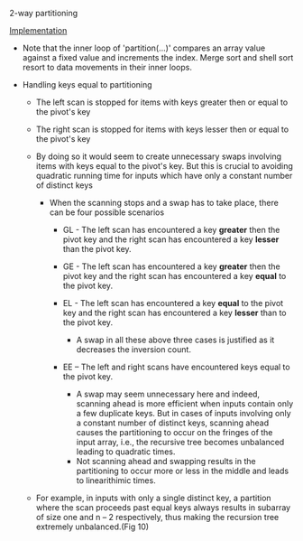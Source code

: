 2-way partitioning

[Implementation](src/QuickSort.java)

- Note that the inner loop of 'partition(...)' compares an array value
  against a fixed value and increments the index. Merge sort and shell
  sort resort to data movements in their inner loops.

- Handling keys equal to partitioning

  - The left scan is stopped for items with keys greater then or equal
    to the pivot's key

  - The right scan is stopped for items with keys lesser then or equal
    to the pivot's key

  - By doing so it would seem to create unnecessary swaps involving
    items with keys equal to the pivot's key. But this is crucial to
    avoiding quadratic running time for inputs which have only a
    constant number of distinct keys

    - When the scanning stops and a swap has to take place, there can be
      four possible scenarios

      - GL - The left scan has encountered a key **greater** then the
        pivot key and the right scan has encountered a key **lesser**
        than the pivot key.

      - GE - The left scan has encountered a key **greater** then the
        pivot key and the right scan has encountered a key **equal** to
        the pivot key.

      - EL - The left scan has encountered a key **equal** to the pivot
        key and the right scan has encountered a key **lesser** than to
        the pivot key.

        - A swap in all these above three cases is justified as it
          decreases the inversion count.

      - EE – The left and right scans have encountered keys equal to the
        pivot key.

        - A swap may seem unnecessary here and indeed, scanning ahead is
          more efficient when inputs contain only a few duplicate keys.
          But in cases of inputs involving only a constant number of
          distinct keys, scanning ahead causes the partitioning to occur
          on the fringes of the input array, i.e., the recursive tree
          becomes unbalanced leading to quadratic times.
        - Not scanning ahead and swapping results in the partitioning to
          occur more or less in the middle and leads to linearithimic
          times.

  - For example, in inputs with only a single distinct key, a partition
    where the scan proceeds past equal keys always results in subarray
    of size one and n – 2 respectively, thus making the recursion tree
    extremely unbalanced.(Fig 10)
